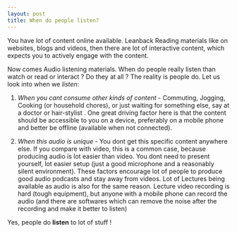 ```yaml
---
layout: post
title: When do people listen?
---
```


You have lot of content online available.
Leanback Reading materials like on websites, blogs and videos, then there are lot of interactive content, which expects you to actively engage with the content.

Now comes Audio listening materials. When do people really listen than watch or read or interact ? Do they at all ?
The reality is people do. Let us look into when we *listen*:

1.	*When you cant consume other kinds of content* - Commuting, Jogging, Cooking (or household chores), or just waiting for 	something else, say at a doctor or hair-stylist . One great driving factor here is that the content should be accessible to you on a device, preferably on a mobile phone and better be offline (available when not connected).

2.	*When this audio is unique* - You dont get this specific content anywhere else.	
If you compare with video, this is a common case, because producing audio is lot easier than video. You dont need to present yourself, lot easier setup (just a good microphone and a reasonably silent environment). These factors encourage lot of people to produce good audio podcasts and stay away from videos. Lot of Lectures being available as audio is also for the same reason. Lecture video recording is hard (tough equipment), but anyone with a mobile phone can record the audio (and there are softwares which can remove the noise after the recording and make it better to listen)

Yes, people do **listen** to lot of stuff !



